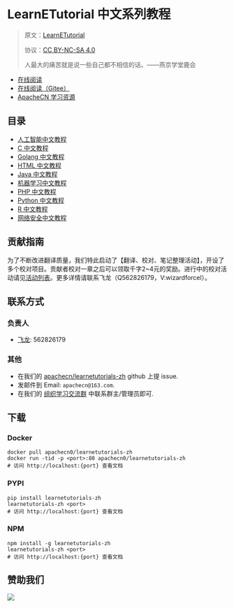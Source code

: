 # LearnETutorial 中文系列教程

> 原文：[LearnETutorial](https://learnetutorials.com/)
> 
> 协议：[CC BY-NC-SA 4.0](http://creativecommons.org/licenses/by-nc-sa/4.0/)
> 
> 人最大的痛苦就是说一些自己都不相信的话。——燕京学堂鹿会

* [在线阅读](https://let.apachecn.org)
* [在线阅读（Gitee）](https://apachecn.gitee.io/doc-template/)
* [ApacheCN 学习资源](http://docs.apachecn.org/)

## 目录

+   [人工智能中文教程](docs/ai/README.md)
+   [C 中文教程](docs/c/README.md)
+   [Golang 中文教程](docs/golang/README.md)
+   [HTML 中文教程](docs/html/README.md)
+   [Java 中文教程](docs/java/README.md)
+   [机器学习中文教程](docs/ml/README.md)
+   [PHP 中文教程](docs/php/README.md)
+   [Python 中文教程](docs/python/README.md)
+   [R 中文教程](docs/r/README.md)
+   [网络安全中文教程](docs/sec/README.md)

## 贡献指南

为了不断改进翻译质量，我们特此启动了【翻译、校对、笔记整理活动】，开设了多个校对项目。贡献者校对一章之后可以领取千字2\~4元的奖励。进行中的校对活动请见[活动列表](https://home.apachecn.org/#/docs/activity/docs-activity)。更多详情请联系飞龙（Q562826179，V:wizardforcel）。

## 联系方式

### 负责人

* [飞龙](https://github.com/wizardforcel): 562826179

### 其他

*   在我们的 [apachecn/learnetutorials-zh](https://github.com/apachecn/learnetutorials-zh) github 上提 issue.
*   发邮件到 Email: `apachecn@163.com`.
*   在我们的 [组织学习交流群](https://www.apachecn.org/#/docs/join) 中联系群主/管理员即可.

## 下载

### Docker

```
docker pull apachecn0/learnetutorials-zh
docker run -tid -p <port>:80 apachecn0/learnetutorials-zh
# 访问 http://localhost:{port} 查看文档
```

### PYPI

```
pip install learnetutorials-zh
learnetutorials-zh <port>
# 访问 http://localhost:{port} 查看文档
```

### NPM

```
npm install -g learnetutorials-zh
learnetutorials-zh <port>
# 访问 http://localhost:{port} 查看文档
```

## 赞助我们

![](http://data.apachecn.org/img/about/donate.jpg)
